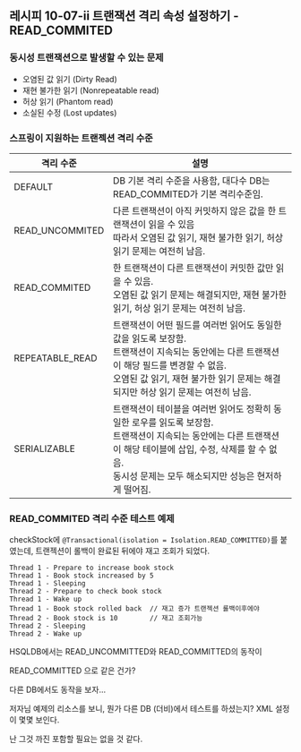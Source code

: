 ## 레시피 10-07-ii 트랜잭션 격리 속성 설정하기 - READ_COMMITED

### 동시성 트랜잭션으로 발생할 수 있는 문제

* 오염된 값 읽기 (Dirty Read)
* 재현 불가한 읽기 (Nonrepeatable read)
* 허상 읽기 (Phantom read)
* 소실된 수정 (Lost updates)



### 스프링이 지원하는 트랜젝션 격리 수준

| 격리 수준       | 설명                                                         |
| --------------- | ------------------------------------------------------------ |
| DEFAULT         | DB 기본 격리 수준을 사용함, 대다수 DB는 READ_COMMITED가 기본 격리수준임. |
| READ_UNCOMMITED | 다른 트랜잭션이 아직 커밋하지 않은 값을 한 트랜잭션이 읽을 수 있음<br />따라서 오염된 값 읽기, 재현 불가한 읽기, 허상 읽기 문제는 여전히 남음. |
| READ_COMMITED   | 한 트랜잭션이 다른 트랜잭션이 커밋한 값만 읽을 수 있음.<br />오염된 값 읽기 문제는 해결되지만, 재현 불가한 읽기, 허상 읽기 문제는 여전히 남음. |
| REPEATABLE_READ | 트랜잭션이 어떤 필드를 여러번 읽어도 동일한 값을 읽도록 보장함.<br />트랜잭션이 지속되는 동안에는 다른 트랜잭션이 해당 필드를 변경할 수 없음.<br />오염된 값 읽기, 재현 불가한 읽기 문제는 해결되지만 허상 읽기 문제는 여전히 남음. |
| SERIALIZABLE    | 트랜잭션이 테이블을 여러번 읽어도 정확히 동일한 로우를 읽도록 보장함.<br />트랜잭션이 지속되는 동안에는 다른 트랜잭션이 해당 테이블에 삽입, 수정, 삭제를 할 수 없음.<br />동시성 문제는 모두 해소되지만 성능은 현저하게 떨어짐. |



### READ_COMMITED 격리 수준 테스트 예제

checkStock에 `@Transactional(isolation = Isolation.READ_COMMITTED)`를 붙였는데, 트랜젝션이 롤백이 완료된 뒤에야 재고 조회가 되었다.

```
Thread 1 - Prepare to increase book stock
Thread 1 - Book stock increased by 5
Thread 1 - Sleeping
Thread 2 - Prepare to check book stock
Thread 1 - Wake up
Thread 1 - Book stock rolled back  // 재고 증가 트랜젝션 롤백이후에야
Thread 2 - Book stock is 10        // 재고 조회가능
Thread 2 - Sleeping
Thread 2 - Wake up
```

HSQLDB에서는 READ_UNCOMMITTED와 READ_COMMITTED의 동작이 

READ_COMMITTED 으로 같은 건가?

다른 DB에서도 동작을 보자...



저자님 예제의 리소스를 보니, 뭔가 다른 DB (더비)에서 테스트를 하셨는지? XML 설정이 몇몇 보인다.

난 그것 까진 포함할 필요는 없을 것 같다.
